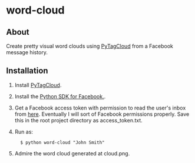 word-cloud
==========

About
-----

Create pretty visual word clouds using
[PyTagCloud](https://github.com/atizo/PyTagCloud) from a Facebook message history.

Installation
------------


1. Install [PyTagCloud](https://github.com/maximilianallan/PyTagCloud).

2. Install the [Python SDK for Facebook.](https://github.com/maximilianallan/facebook-sdk).
          
3. Get a Facebook access token with permission to read the user's inbox from [here](https://developers.facebook.com/tools/explorer/?method=GET&path=223001829%3Ffields%3Did%2Cname). Eventually I will sort of Facebook permissions properly. Save this in the root project directory as access_token.txt.

4. Run as:

         $ python word-cloud "John Smith"

5. Admire the word cloud generated at cloud.png.         
 
       
